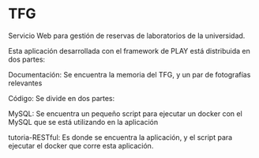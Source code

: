 # TFG
Servicio Web  para gestión de reservas de laboratorios de la universidad.

Esta aplicación desarrollada con el framework de PLAY está distribuida en dos partes:

Documentación: Se encuentra la memoria del TFG, y un par de fotografías relevantes

Código: Se divide en dos partes:

MySQL: Se encuentra un pequeño script para ejecutar un docker con el MySQL que se está utilizando en la aplicación

tutoria-RESTful: Es donde se encuentra la aplicación, y el script para ejecutar el docker que corre esta aplicación.
